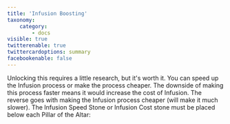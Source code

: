 ```yaml
---
title: 'Infusion Boosting'
taxonomy:
    category:
        - docs
visible: true
twitterenable: true
twittercardoptions: summary
facebookenable: false
---
```


Unlocking this requires a little research, but it's worth it. You can speed up the Infusion process or make the process cheaper. The downside of making this process faster means it would increase the cost of Infusion. The reverse goes with making the Infusion process cheaper (will make it much slower). The Infusion Speed Stone or Infusion Cost stone must be placed below each Pillar of the Altar:

